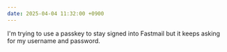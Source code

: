 ```yaml
---
date: 2025-04-04 11:32:00 +0900
---
```


I'm trying to use a passkey to stay signed into Fastmail but it keeps asking for my username and password.
